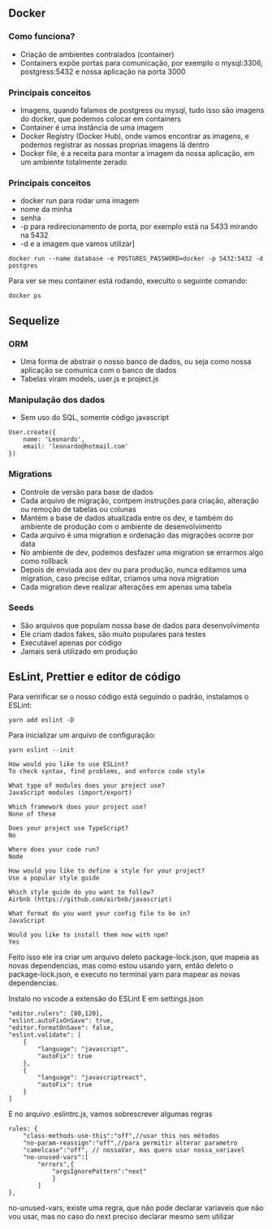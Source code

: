 ## Docker


### Como funciona?
- Criação de ambientes contralados (container)
- Containers expõe portas para comunicação, por exemplo o mysql:3306, postgress:5432 e nossa aplicação na porta 3000

### Principais conceitos
- Imagens, quando falamos de postgress ou mysql, tudo isso são imagens do docker, que podemos colocar em containers
- Container é uma instância de uma imagem
- Docker Registry (Docker Hub), onde vamos encontrar as imagens, e podemos registrar as nossas proprias imagens lá dentro
- Docker file, é a receita para montar a imagem da nossa aplicação, em um ambiente totalmente zerado

### Principais conceitos
- docker run para rodar uma imagem
- nome da minha
- senha
- -p para redirecionamento de porta, por exemplo está na 5433 mirando na 5432
- -d e a imagem que vamos utilizar]

```
docker run --name database -e POSTGRES_PASSWORD=docker -p 5432:5432 -d  postgres
```

Para ver se meu container está rodando, execulto o seguinte comando:

```
docker ps
```



## Sequelize

### ORM
- Uma forma de abstrair o nosso banco de dados, ou seja como nossa aplicação se comunica com o banco de dados
- Tabelas viram models, user.js e project.js

### Manipulação dos dados
- Sem uso do SQL, somente código javascript

```
User.create({
    name: 'Leonardo',
    email: 'leonardo@hotmail.com'
})
```

### Migrations
- Controle de versão para base de dados
- Cada arquivo de migração, contpem instruções para criação, alteração ou remoção de tabelas ou colunas
- Mantém a base de dados atualizada entre os dev, e também do ambiente de produção com o ambiente de desenvolvimento
- Cada arquivo é uma migration e ordenação das migrações ocorre por data
- No ambiente de dev, podemos desfazer uma migration se errarmos algo como rollback
- Depois de enviada aos dev ou para produção, nunca editamos uma migration, caso precise editar, criamos uma nova migration
- Cada migration deve realizar alterações em apenas uma tabela

### Seeds
- São arquivos que populam nossa base de dados para desenvolvimento
- Ele criam dados fakes, são muito populares para testes
- Executável apenas por código
- Jamais será utilizado em produção


## EsLint, Prettier e editor de código

Para veririficar se o nosso código está seguindo o padrão, instalamos o ESLint:
```
yarn add eslint -D
```
Para inicializar um arquivo de configuração:
```
yarn eslint --init

How would you like to use ESLint? 
To check syntax, find problems, and enforce code style

What type of modules does your project use? 
JavaScript modules (import/export)

Which framework does your project use? 
None of these

Does your project use TypeScript? 
No

Where does your code run?
Node

How would you like to define a style for your project? 
Use a popular style guide

Which style guide do you want to follow? 
Airbnb (https://github.com/airbnb/javascript)

What format do you want your config file to be in? 
JavaScript

Would you like to install them now with npm? 
Yes
```
Feito isso ele ira criar um arquivo deleto package-lock.json, que mapeia as novas dependencias, mas como estou usando yarn, então deleto o package-lock.json, e executo no terminal yarn para mapear as novas dependencias.

Instalo no vscode a extensão do ESLint 
E em settings.json 
```
"editor.rulers": [80,120],
"eslint.autoFixOnSave": true,
"editor.formatOnSave": false,
"eslint.validate": [
    {
        "language": "javascript",
        "autoFix": true
    },
    {
        "language": "javascriptreact",
        "autoFix": true
    }
]
```
E no arquivo .eslintrc.js, vamos sobrescrever algumas regras
```
rules: {
    "class-methods-use-this":"off",//usar this nos métodos 
    "no-param-reassign":"off",//para permitir alterar parametro
    "camelcase":"off", // nossaVar, mas quero usar nossa_variavel
    "no-unused-vars":[
        "errors",{
            "argsIgnorePattern":"next"
            }
        ]
},
```
no-unused-vars, existe uma regra, que não pode declarar variaveis que não vou usar, mas no caso do next preciso declarar mesmo sem utilizar



